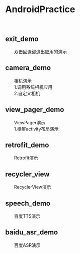 # AndroidPractice<br /><br />
## exit_demo ##
&emsp;&emsp;双击回退键退出应用的演示
## camera_demo ##
&emsp;&emsp;相机演示<br />
&emsp;&emsp;1.调用系统相机应用<br />
&emsp;&emsp;2.自定义相机
## view\_pager_demo ##
&emsp;&emsp;ViewPager演示<br />
&emsp;&emsp;1.横屏activity布局演示
## retrofit_demo ##
&emsp;&emsp;Retrofit演示
## recycler_view ##
&emsp;&emsp;RecyclerView演示
## speech_demo ##
&emsp;&emsp;百度TTS演示
## baidu\_asr_demo ##
&emsp;&emsp;百度ASR演示